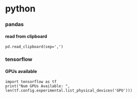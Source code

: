 # python
### pandas
#### read from clipboard
```
pd.read_clipboard(sep=',')
```
### tensorflow
#### GPUs available
```
import tensorflow as tf
print("Num GPUs Available: ", len(tf.config.experimental.list_physical_devices('GPU')))
```
